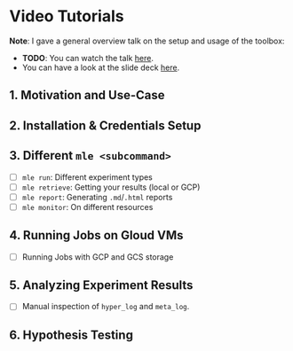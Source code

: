 # Video Tutorials

**Note**: I gave a general overview talk on the setup and usage of the toolbox:

- **TODO**: You can watch the talk [here]().
- You can have a look at the slide deck [here](slides_mle_pitch.pdf).

## 1. Motivation and Use-Case

## 2. Installation & Credentials Setup

## 3. Different `mle <subcommand>`
- [ ]  `mle run`: Different experiment types
- [ ] `mle retrieve`: Getting your results (local or GCP)
- [ ] `mle report`: Generating `.md`/`.html` reports
- [ ] `mle monitor`: On different resources

## 4. Running Jobs on Gloud VMs
- [ ] Running Jobs with GCP and GCS storage

## 5. Analyzing Experiment Results
- [ ] Manual inspection of `hyper_log` and `meta_log`.

## 6. Hypothesis Testing
